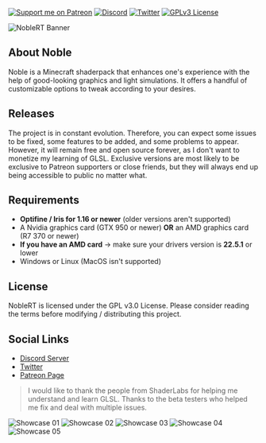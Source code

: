 [![Support me on Patreon](https://img.shields.io/endpoint.svg?url=https%3A%2F%2Fshieldsio-patreon.vercel.app%2Fapi%3Fusername%3DBelmu%26type%3Dpatrons&style=flat)](https://patreon.com/Belmu)
[![Discord](https://img.shields.io/discord/804772139344461834.svg?logo=discord&logoColor=white&logoWidth=20&labelColor=7289DA&label=Discord)](https://discord.gg/jjRrhpkH9e)
[![Twitter](https://img.shields.io/twitter/follow/Belmu_?color=dark&label=Follow&logoColor=dark)](https://twitter.com/Belmu_)
[![GPLv3 License](https://img.shields.io/badge/License-GPLv3-blue.svg)](http://perso.crans.org/besson/LICENSE.html)

![NobleRT Banner](https://i.imgur.com/f40wZvT.png)

## About Noble
Noble is a Minecraft shaderpack that enhances one's experience with the help of good-looking graphics and light simulations.
It offers a handful of customizable options to tweak according to your desires. 

## Releases
The project is in constant evolution. Therefore, you can expect some issues to be fixed,
some features to be added, and some problems to appear. However, it will remain free and
open source forever, as I don't want to monetize my learning of GLSL. Exclusive versions are most
likely to be exclusive to Patreon supporters or close friends, but they will always end up
being accessible to public no matter what.

## Requirements
* **Optifine / Iris for 1.16 or newer** (older versions aren't supported)
* A Nvidia graphics card (GTX 950 or newer) **OR**  an AMD graphics card (R7 370 or newer)
* **If you have an AMD card** → make sure your drivers version is **22.5.1** or lower
* Windows or Linux (MacOS isn't supported)

## License
NobleRT is licensed under the GPL v3.0 License. Please consider reading the terms before modifying / distributing this project.

## Social Links
* [Discord Server](https://discord.gg/jjRrhpkH9e "Discord Server")
* [Twitter](https://twitter.com/Belmu_ "Twitter")
* [Patreon Page](https://patreon.com/Belmu "Patreon Page")

> I would like to thank the people from ShaderLabs for helping me understand and learn GLSL.
> Thanks to the beta testers who helped me fix and deal with multiple issues.

![Showcase 01](https://i.imgur.com/rnXWe8W.png)
![Showcase 02](https://i.imgur.com/hGDojcn.png)
![Showcase 03](https://i.imgur.com/utZG4sO.jpg)
![Showcase 04](https://i.imgur.com/A9LJIGB.png)
![Showcase 05](https://i.imgur.com/YUsAgOd.png)
